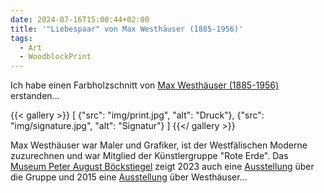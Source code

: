 ```yaml
---
date: 2024-07-16T15:00:44+02:00
title: '"Liebespaar" von Max Westhäuser (1885-1956)'
tags:
  - Art
  - WoodblockPrint
---
```


Ich habe einen Farbholzschnitt von [Max Westhäuser (1885-1956)](https://de.wikipedia.org/wiki/Max_Westh%C3%A4user) erstanden...
<!--more-->

{{< gallery >}}
[
  {"src": "img/print.jpg", "alt": "Druck"},
  {"src": "img/signature.jpg", "alt": "Signatur"}
]
{{</ gallery >}}

Max Westhäuser war Maler und Grafiker, ist der Westfälischen Moderne zuzurechnen und war Mitglied der Künstlergruppe "Rote Erde". Das [Museum Peter August Böckstiegel](https://www.museumpab.de/das-museum-erleben/das-museum/) zeigt 2023 auch eine [Ausstellung](https://www.museumpab.de/das-museum-erleben/ausstellung/westfaelische-wege-in-die-moderne-die-kuenstlergruppen-rote-erde-und-der-wurf/) über die Gruppe und 2015 eine [Ausstellung](https://www.haller-kreisblatt.de/lokal/werther/20537186_Bilder-von-Max-Westhaeuser.html) über Westhäuser...

